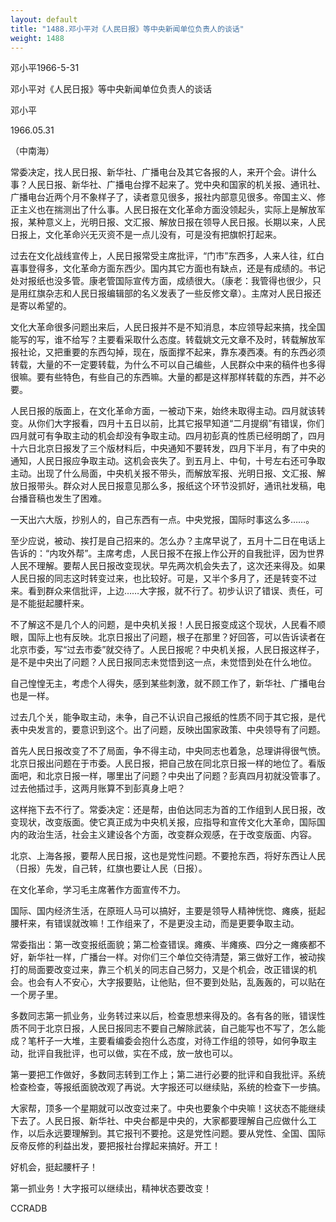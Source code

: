 ```yaml
---
layout: default
title: "1488.邓小平对《人民日报》等中央新闻单位负责人的谈话"
weight: 1488
---
```


邓小平1966-5-31

邓小平对《人民日报》等中央新闻单位负责人的谈话

邓小平

1966.05.31

（中南海）

常委决定，找人民日报、新华社、广播电台及其它各报的人，来开个会。讲什么事？人民日报、新华社、广播电台撑不起来了。党中央和国家的机关报、通讯社、广播电台近两个月不象样子了，读者意见很多，报社内部意见很多。帝国主义、修正主义也在揣测出了什么事。人民日报在文化革命方面没领起头，实际上是解放军报，某种意义上，光明日报、文汇报、解放日报在领导人民日报。长期以来，人民日报上，文化革命兴无灭资不是一点儿没有，可是没有把旗帜打起来。

过去在文化战线宣传上，人民日报常受主席批评，“门市”东西多，人来人往，红白喜事登得多，文化革命方面东西少。国内其它方面也有缺点，还是有成绩的。书记处对报纸也没多管。康老管国际宣传方面，成绩很大。（康老：我管得也很少，只是用红旗杂志和人民日报编辑部的名义发表了一些反修文章）。主席对人民日报还是寄以希望的。

文化大革命很多问题出来后，人民日报并不是不知消息，本应领导起来搞，找全国能写的写，谁不给写？主要看采取什么态度。转载姚文元文章不及时，转载解放军报社论，又把重要的东西勾掉，现在，版面撑不起来，靠东凑西凑。有的东西必须转载，大量的不一定要转载，为什么不可以自己编些，人民群众中来的稿件也多得很嘛。要有些特色，有些自己的东西嘛。大量的都是这样那样转载的东西，并不必要。

人民日报的版面上，在文化革命方面，一被动下来，始终未取得主动。四月就该转变。从你们大字报看，四月十五日以前，比其它报早知道“二月提纲”有错误，你们四月就可有争取主动的机会却没有争取主动。四月初彭真的性质已经明朗了，四月十六日北京日报发了三个版材料后，中央通知不要转发，四月下半月，有了中央的通知，人民日报应争取主动。这机会丧失了。到五月上、中旬，十号左右还可争取主动。出现了什么局面，中央机关报不带头，而解放军报、光明日报、文汇报、解放日报带头。群众对人民日报意见那么多，报纸这个环节没抓好，通讯社发稿，电台播音稿也发生了困难。

一天出六大版，抄别人的，自己东西有一点。中央党报，国际时事这么多……。

至少应说，被动、挨打是自己招来的。怎么办？主席早说了，五月十二日在电话上告诉的：“内攻外帮”。主席考虑，人民日报不在报上作公开的自我批评，因为世界人民不理解。要帮人民日报改变现状。早先两次机会失去了，这次还来得及。如果人民日报的同志这时转变过来，也比较好。可是，又半个多月了，还是转变不过来。看到群众来信批评，上边……大字报，就不行了。初步认识了错误、责任，可是不能挺起腰杆来。

不了解这不是几个人的问题，是中央机关报！人民日报变成这个现状，人民看不顺眼，国际上也有反映。北京日报出了问题，根子在那里？好回答，可以告诉读者在北京市委，写“过去市委”就交待了。人民日报呢？中央机关报，人民日报这样子，是不是中央出了问题？人民日报同志未觉悟到这一点，未觉悟到处在什么地位。

自己惶惶无主，考虑个人得失，感到某些刺激，就不顾工作了，新华社、广播电台也是一样。

过去几个关，能争取主动，未争，自己不认识自己报纸的性质不同于其它报，是代表中央发言的，要意识到这个。出了问题，反映出国家政策、中央领导有了问题。

首先人民日报改变了不了局面，争不得主动，中央同志也着急，总理讲得很气愤。北京日报出问题在于市委。人民日报，把自己放在同北京日报一样的地位了。看版面吧，和北京日报一样，哪里出了问题？中央出了问题？彭真四月初就没管事了。过去他插过手，这两月账算不到彭真身上吧？

这样拖下去不行了。常委决定：还是帮，由伯达同志为首的工作组到人民日报，改变现状，改变版面。使它真正成为中央机关报，应指导和宣传文化大革命，国际国内的政治生活，社会主义建设各个方面，改变群众观感，在于改变版面、内容。

北京、上海各报，要帮人民日报，这也是党性问题。不要抢东西，将好东西让人民（日报）先发，自己转，红旗也要让人民（日报）。

在文化革命，学习毛主席著作方面宣传不力。

国际、国内经济生活，在原班人马可以搞好，主要是领导人精神恍惚、瘫痪，挺起腰杆来，有错误就改嘛！工作组来了，不是更没主动，而是更要争取主动。

常委指出：第一改变报纸面貌；第二检查错误。瘫痪、半瘫痪、四分之一瘫痪都不好，新华社一样，广播台一样。对你们三个单位交待清楚，第三做好工作，被动挨打的局面要改变过来，靠三个机关的同志自己努力，又是个机会，改正错误的机会。也会有人不安心，大字报要贴，让他贴，但不要到处贴，乱轰轰的，可以贴在一个房子里。

多数同志第一抓业务，业务转过来以后，检查思想来得及的。各有各的账，错误性质不同于北京日报，人民日报同志不要自己解除武装，自己能写也不写了，怎么能成？笔杆子一大堆，主要看编委会抱什么态度，对待工作组的领导，如何争取主动，批评自我批评，也可以做，实在不成，放一放也可以。

第一要把工作做好，多数同志转到工作上；第二进行必要的批评和自我批评。系统检查检查，等报纸面貌改观了再说。大字报还可以继续贴，系统的检查下一步搞。

大家帮，顶多一个星期就可以改变过来了。中央也要象个中央嘛！这状态不能继续下去了。人民日报、新华社、中央台都是中央的，大家都要理解自己应做什么工作，以后永远要理解到。其它报刊不要抢。这是党性问题。要从党性、全国、国际反帝反修的利益出发，要把报社台撑起来搞好。开工！

好机会，挺起腰杆子！

第一抓业务！大字报可以继续出，精神状态要改变！

CCRADB

